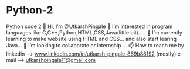 # Python-2
Python code 2
👋 Hi, I’m @UtkarshPingale
👀 I’m interested in program languages like C,C++,Python,HTML,CSS,Java(little bit).....
🌱 I’m currently learning to make website using HTML and CSS... and also start learing Java...
💞️ I’m looking to collaborate or internship ...
📫 How to reach me by
linkedin --> www.linkedin.com/in/utkarsh-pingale-869b88192 (mostly)
e-mail --> utkarshpingale11@gmail.com
